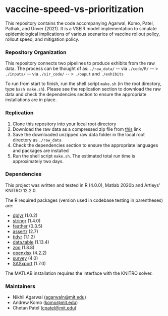 # vaccine-speed-vs-prioritization

This repository contains the code accompanying Agarwal, Komo, Patel, Pathak, and Ünver (2021). It is a VSEIR model implementation to simulate epidemiological implications of various scenarios of vaccine rollout policy, rollout speed, and mitigation policy.

### Repository Organization

This repository connects two pipelines to produce exhibits from the raw data. The process can be thought of as: ``./raw_data/`` -- via ``./code/R/`` -- > ``./inputs/`` -- via ``./sir_code/`` -- > ``./ouput`` and ``./exhibits``

To run from start to finish, run the shell script ``make.sh`` (in the root directory, type ``bash make.sh``). Please see the replication section to download the raw data and check the dependencies section to ensure the appropriate installations are in place.

### Replication

1. Clone this repository into your local root directory
2. Download the raw data as a compressed zip file from [this](https://www.dropbox.com/s/nk2menrpx7k159b/raw_data.zip?dl=0) link
3. Save the downloaded unzipped raw data folder in the local root directory as ``./raw_data``
4. Check the dependencies section to ensure the appropriate languages and packages are installed
5. Run the shell script ``make.sh``. The estimated total run time is approximately two days.

### Dependencies

This project was written and tested in R (4.0.0), Matlab 2020b and Artleys' KNITRO 12.2.0.

The R required packages (version used in codebase testing in parentheses) are:
* [dplyr](https://cran.r-project.org/web/packages/dplyr/index.html) (1.0.2)
* [stringr](https://www.rdocumentation.org/packages/stringr/versions/1.4.0) (1.4.0)
* [feather](https://cran.r-project.org/web/packages/feather/index.html) (0.3.5)
* [assertr](https://cran.r-project.org/web/packages/assertr/index.html) (2.7)
* [tidyr](https://cran.r-project.org/web/packages/tidyr/index.html) (1.1.2)
* [data.table](https://cran.r-project.org/web/packages/data.table/index.html) (1.13.4)
* [zoo](https://cran.r-project.org/web/packages/zoo/index.html) (1.8.8)
* [openxlsx](https://cran.r-project.org/web/packages/openxlsx/index.html) (4.2.2)
* [survey](https://cran.r-project.org/web/packages/survey/index.html) (4.0)
* [SASxport](https://cran.r-project.org/web/packages/SASxport/index.html) (1.7.0)

The MATLAB installation requires the interface with the KNITRO solver. 

### Maintainers
* Nikhil Agarwal (agarwaln@mit.edu)
* Andrew Komo (komo@mit.edu)
* Chetan Patel (cpatel@mit.edu)
